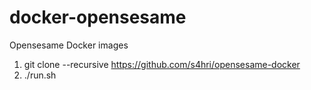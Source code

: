 # docker-opensesame
Opensesame Docker images

1. git clone --recursive https://github.com/s4hri/opensesame-docker
2. ./run.sh
